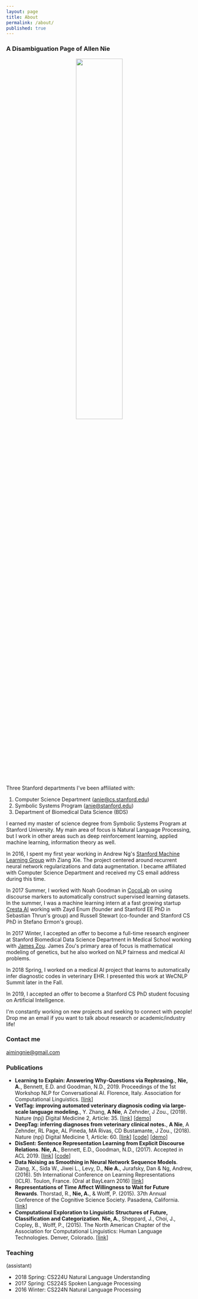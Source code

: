 ```yaml
---
layout: page
title: About
permalink: /about/
published: true
---
```




### A Disambiguation Page of Allen Nie



<p style="text-align: center"><img src="https://github.com/windweller/windweller.github.io/blob/master/images/profile_pic.JPG?raw=true" style="width:50%"></p>



Three Stanford departments I've been affiliated with:

1. Computer Science Department (anie@cs.stanford.edu)
2. Symbolic Systems Program (anie@stanford.edu)
3. Department of Biomedical Data Science (BDS)

I earned my master of science degree from Symbolic Systems Program at Stanford University. My main area of focus is Natural Language Processing, but I work in other areas such as deep reinforcement learning, applied machine learning, information theory as well.

In 2016, I spent my first year working in Andrew Ng's [Stanford Machine Learning Group](https://stanfordmlgroup.github.io/) with Ziang Xie. The project centered around recurrent neural network regularizations and data augmentation. I became affiliated with Computer Science Department and received my CS email address during this time. 

In 2017 Summer, I worked with Noah Goodman in [CocoLab](https://cocolab.stanford.edu/) on using discourse markers to automatically construct supervised learning datasets. In the summer, I was a machine learning intern at a fast growing startup [Cresta AI](https://www.cresta.ai/) working with Zayd Enum (founder and Stanford EE PhD in Sebastian Thrun's group) and Russell Stewart (co-founder and Stanford CS PhD in Stefano Ermon's group).

In 2017 Winter, I accepted an offer to become a full-time research engineer at Stanford Biomedical Data Science Department in Medical School working with [James Zou](https://sites.google.com/site/jamesyzou/home). James Zou's primary area of focus is mathematical modeling of genetics, but he also worked on NLP fairness and medical AI problems. 

In 2018 Spring, I worked on a medical AI project that learns to automatically infer diagnostic codes in veterinary EHR. I presented this work at WeCNLP Summit later in the Fall.

In 2019, I accepted an offer to become a Stanford CS PhD student focusing on Artificial Intelligence.

I'm constantly working on new projects and seeking to connect with people! Drop me an email if you want to talk about research or academic/industry life!


### Contact me

[aimingnie@gmail.com](mailto:aimingnie@gmail.com)


### Publications

- **Learning to Explain: Answering Why-Questions via Rephrasing.**, **Nie, A.**, Bennett, E.D. and Goodman, N.D., 2019. Proceedings of the 1st Workshop NLP for Conversational AI. Florence, Italy. Association for Computational Linguistics. \[[link](https://arxiv.org/pdf/1906.01243.pdf)\]
- **VetTag: improving automated veterinary diagnosis coding via large-scale language modeling.**, Y. Zhang, **A Nie**, A Zehnder, J Zou., (2019). Nature (npj) Digital Medicine 2, Article: 35. \[[link](https://www.nature.com/articles/s41746-019-0113-1)\] \[[demo](http://anie.me/demo/deepvet)\]
- **DeepTag: inferring diagnoses from veterinary clinical notes.**, **A Nie**, A Zehnder, RL Page, AL Pineda, MA Rivas, CD Bustamante, J Zou., (2018). Nature (npj) Digital Medicine 1, Article: 60. \[[link](https://www.nature.com/articles/s41746-018-0067-8)\] \[[code](http://github.com/windweller/deeptag)\] \[[demo](http://anie.me/demo/deepvet)\]
- **DisSent: Sentence Representation Learning from Explicit Discourse Relations**. **Nie, A.**, Bennett, E.D., Goodman, N.D., (2017). Accepted in ACL 2019. \[[link](https://arxiv.org/abs/1710.04334)\] \[[code](https://github.com/windweller/disextract)\]
- **Data Noising as Smoothing in Neural Network Sequence Models**. Ziang, X., Sida W., Jiwei L., Levy, D., **Nie A.**, Jurafsky, Dan & Ng, Andrew, (2016). 5th International Conference on Learning Representations (ICLR). Toulon, France. (Oral at BayLearn 2016) \[[link](https://arxiv.org/abs/1703.02573)\]
- **Representations of Time Affect Willingness to Wait for Future Rewards**. Thorstad, R., **Nie, A.**, & Wolff, P. (2015). 37th Annual Conference of the Cognitive Science Society. Pasadena, California. \[[link](http://psychology.emory.edu/cognition/wolff/papers/ThorstadNieWolff2015.pdf)\]
- **Computational Exploration to Linguistic Structures of Future, Classification and Categorization**. **Nie, A.**, Sheppard, J., Choi, J., Copley, B., Wolff, P., (2015). The North American Chapter of the Association for Computational Linguistics: Human Language Technologies. Denver, Colorado. \[[link](http://www.aclweb.org/anthology/N15-2#page=178)\]


### Teaching

(assistant)
- 2018 Spring: CS224U Natural Language Understanding
- 2017 Spring: CS224S Spoken Language Processing
- 2016 Winter: CS224N Natural Language Processing
